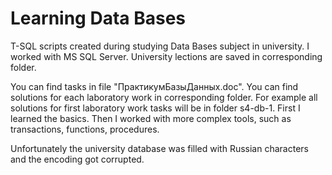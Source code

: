 # Learning Data Bases
T-SQL scripts created during studying Data Bases subject in university. I worked with MS SQL Server. University lections are saved in corresponding folder.

You can find tasks in file "ПрактикумБазыДанных.doc". You can find solutions for each laboratory work in corresponding folder. For example all solutions for first laboratory work tasks will be in folder s4-db-1. First I learned the basics. Then I worked with more complex tools, such as transactions, functions, procedures.

Unfortunately the university database was filled with Russian characters and the encoding got corrupted. 
